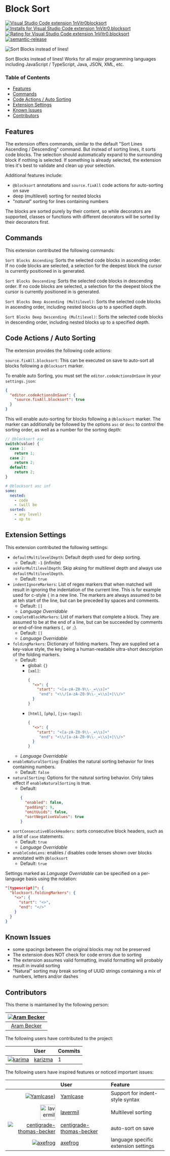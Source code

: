 # Block Sort

[![Visual Studio Code extension 1nVitr0blocksort](https://vsmarketplacebadge.apphb.com/version/1nVitr0.blocksort.svg)](https://marketplace.visualstudio.com/items?itemName=1nVitr0.blocksort)
[![Installs for Visual Studio Code extension 1nVitr0.blocksort](https://vsmarketplacebadge.apphb.com/installs/1nVitr0.blocksort.svg)](https://marketplace.visualstudio.com/items?itemName=1nVitr0.blocksort)
[![Rating for Visual Studio Code extension 1nVitr0.blocksort](https://vsmarketplacebadge.apphb.com/rating/1nVitr0.blocksort.svg)](https://marketplace.visualstudio.com/items?itemName=1nVitr0.blocksort)
[![semantic-release](https://img.shields.io/badge/%20%20%F0%9F%93%A6%F0%9F%9A%80-semantic--release-e10079.svg)](https://github.com/semantic-release/semantic-release)

![Sort Blocks instead of lines!](https://raw.githubusercontent.com/1nVitr0/plugin-vscode-blocksort/main/resources/demo.gif)

Sort Blocks instead of lines! Works for all major programming languages including JavaScript / TypeScript, Java, JSON, XML, etc.

### Table of Contents

- [Features](#features)
- [Commands](#commands)
- [Code Actions / Auto Sorting](#code-actions--auto-sorting)
- [Extension Settings](#extension-settings)
- [Known Issues](#known-issues)
- [Contributors](#contributors)

## Features

The extension offers commands, similar to the default "Sort Lines Ascending / Descending" command. But instead of sorting lines, it sorts code blocks.
The selection should automatically expand to the surrounding block if nothing is selected.
If something is already selected, the extension tries it's best to validate and clean up your selection.

Additional features include:

- `@blocksort` annotations and `source.fixAll` code actions for auto-sorting on save
- deep (multilevel) sorting for nested blocks
- "*natural*" sorting for lines containing numbers

The blocks are sorted purely by their content, so while decorators are supported, classes or functions with different decorators will be sorted by their decorators first.

## Commands

This extension contributed the following commands:

`Sort Blocks Ascending`: Sorts the selected code blocks in ascending order. If no code blocks are selected, a selection for the deepest block the cursor is currently positioned in is generated.

`Sort Blocks Descending`: Sorts the selected code blocks in descending order. If no code blocks are selected, a selection for the deepest block the cursor is currently positioned in is generated.

`Sort Blocks Deep Ascending (Multilevel)`: Sorts the selected code blocks in ascending order, including nested blocks up to a specified depth.

`Sort Blocks Deep Descending (Multilevel)`: Sorts the selected code blocks in descending order, including nested blocks up to a specified depth.

## Code Actions / Auto Sorting

The extension provides the following code actions:

`source.fixAll.blocksort`: This can be executed on save to auto-sort all blocks following a `@blocksort` marker.

To enable auto Sorting, you must set the `editor.codeActionsOnSave` in your `settings.json`:
```json
{
  "editor.codeActionsOnSave": {
    "source.fixAll.blocksort": true
  }
}
```

This will enable auto-sorting for blocks following a `@blocksort` marker.
The marker can additionally be followed by the options `asc` or `desc` to control the sorting order,
as well as a number for the sorting depth:

```js
// @blocksort asc
switch(value) {
  case 1:
    return 1;
  case 2:
    return 2;
  default:
    return 2;
}
```

```yaml
# @blocksort asc inf
some:
  nested:
    - code
    - (will be
  sorted:
    - any level)
    - up to
```

## Extension Settings

This extension contributed the following settings:

- `defaultMultilevelDepth`: Default depth used for deep sorting.
  - Default: `-1` (infinite)
- `askForMultilevelDepth`: Skip aksing for multilevel depth and always use `defaultMultilevelDepth`.
  - Default: `true`
- `indentIgnoreMarkers`: List of regex markers that when matched will result in ignoring the indentation of the current line. This is for example used for c-style `{` in a new line. The markers are always assumed to be at teh start of the line, but can be preceded by spaces and comments.
  - Default: `[]`
  - *Language Overridable*
- `completeBlockMarkers`: List of markers that complete a block. They are assumed to be at the end of a line, but can be succeeded by comments or end-of-line markers (`,` or `;`).
  - Default: `[]`
  - *Language Overridable*
- `foldingMarkers`: Dictionary of folding markers. They are supplied set a key-value style, the key being a human-readable ultra-short description of the folding markers.
  - Default:
    - global: `{}`
    - `[xml]`:
      ```json
      {
        "<>": {
          "start": "<[a-zA-Z0-9\\-_=\\s]+"
           "end": "<\\/[a-zA-Z0-9\\-_=\\s]+|\\/>"
        }
      }
      ```
    - `[html]`, `[php]`, `[jsx-tags]`:
      ```json
      {
        "<>": {
          "start": "<[a-zA-Z0-9\\-_=\\s]+"
           "end": "<\\/[a-zA-Z0-9\\-_=\\s]+|\\/>"
        }
      }
      ```
  - *Language Overridable*
- `enableNaturalSorting`: Enables the natural sorting behavior for lines containing numbers.
  - Default: `false`
- `naturalSorting`: Options for the natural sorting behavior. Only takes effect if `enableNaturalSorting` is true.
  - Default:
    ```json
    {
      "enabled": false,
      "padding": 9,
      "omitUuids": false,
      "sortNegativeValues": true
    }
    ```
- `sortConsecutiveBlockHeaders`: sorts consecutive block headers, such as a list of `case` statements.
  - Default: `true`
  - *Language Overridable*
- `enableCodeLens`: enables / disables code lenses shown over blocks annotated with `@blocksort`
  - Default: `true`

Settings marked as *Language Overridable* can be specified on a per-language basis using the notation:

```json
"[typescript]": {
  "blocksort.foldingMarkers": {
    "<>": {
      "start": "<>",
      "end": "</>"
    }
  }
}
```

## Known Issues

- some spacings between the original blocks may not be preserved
- The extension does NOT check for code errors due to sorting
- The extension assumes valid formatting, invalid formatting will probably result in invalid sorting
- "Natural" sorting may break sorting of UUID strings containing a mix of numbers, letters and/or dashes

## Contributors

This theme is maintained by the following person:

[![Aram Becker](https://avatars.githubusercontent.com/u/15647636?v=4&s=72)](https://github.com/1nVitr0) |
:---: |
[Aram Becker](https://github.com/1nVitr0) |

The following users have contributed to the project:

|                                                                  <i></i> | User                                  | Commits |
| -----------------------------------------------------------------------: | :------------------------------------ | :------ |
| [![karima](https://avatars.githubusercontent.com/u/48662020?v=4&s=48)]() | [karizma](https://github.com/karizma) | 1       |


The following users have inspired features or noticed important issues:

|                                                                                                                               <i></i> | User                                                                    | Feature                              |
| ------------------------------------------------------------------------------------------------------------------------------------: | :---------------------------------------------------------------------- | :----------------------------------- |
|                                [![Yamlcase](https://avatars.githubusercontent.com/u/27447701?v=4&s=48)](https://github.com/YAMLcase)) | [Yamlcase](https://github.com/YAMLcase)                                 | Support for indent-style syntax      |
|         [<img src="https://avatars.githubusercontent.com/u/2105693?v=4&s=48" width="48" alt="lavermil">](https://github.com/lavermil) | [lavermil](https://github.com/lavermil)                                 | Multilevel sorting                   |
| [![centigrade-thomas-becker](https://avatars.githubusercontent.com/u/11942729?v=4&s=48)](https://github.com/centigrade-thomas-becker) | [centigrade-thomas-becker](https://github.com/centigrade-thomas-becker) | auto-sort on save                    |
|                                     [![axefrog](https://avatars.githubusercontent.com/u/298883?v=4&s=48)](https://github.com/axefrog) | [axefrog](https://github.com/axefrog)                                   | language specific extension settings |